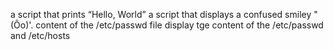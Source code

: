 a script that prints “Hello, World”
a script that displays a confused smiley "(Ôo)'.
content of the /etc/passwd file
display tge content of the /etc/passwd and /etc/hosts
